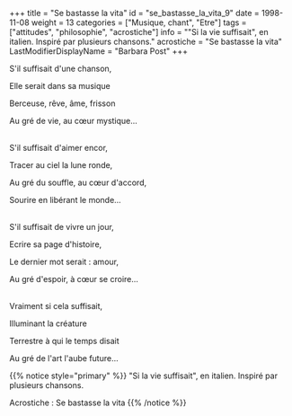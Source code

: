 +++
title = "Se bastasse la vita"
id = "se_bastasse_la_vita_9"
date = 1998-11-08
weight = 13
categories = ["Musique, chant", "Etre"]
tags = ["attitudes", "philosophie", "acrostiche"]
info = "\"Si la vie suffisait\", en italien. Inspiré par plusieurs chansons."
acrostiche = "Se bastasse la vita"
LastModifierDisplayName = "Barbara Post"
+++

S'il suffisait d'une chanson,

Elle serait dans sa musique

Berceuse, rêve, âme, frisson

Au gré de vie, au cœur mystique...

 \
S'il suffisait d'aimer encor,

Tracer au ciel la lune ronde,

Au gré du souffle, au cœur d'accord,

Sourire en libérant le monde...

 \
S'il suffisait de vivre un jour,

Ecrire sa page d'histoire,

Le dernier mot serait : amour,

Au gré d'espoir, à cœur se croire...

 \
Vraiment si cela suffisait,

Illuminant la créature

Terrestre à qui le temps disait

Au gré de l'art l'aube future...

{{% notice style="primary" %}}
\"Si la vie suffisait\", en italien. Inspiré par plusieurs chansons.

Acrostiche : Se bastasse la vita
{{% /notice %}}
